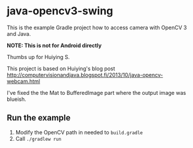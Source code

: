 # java-opencv3-swing

This is the example Gradle project how to access camera with OpenCV 3 and Java.

**NOTE: This is not for Android directly**

Thumbs up for Huiying S.

This project is based on Huiying's blog post http://computervisionandjava.blogspot.fi/2013/10/java-opencv-webcam.html

I've fixed the the Mat to BufferedImage part where the output image was blueish.

## Run the example

1. Modify the OpenCV path in needed to `build.gradle`
2. Call `./gradlew run`
